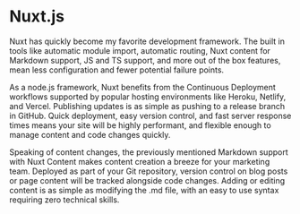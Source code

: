 # Nuxt.js
Nuxt has quickly become my favorite development framework. The built in tools like automatic module import, automatic routing, Nuxt content for Markdown support, JS and TS support, and more out of the box features, mean less configuration and fewer potential failure points. 

As a node.js framework, Nuxt benefits from the Continuous Deployment workflows supported by popular hosting environments like Heroku, Netlify, and Vercel. Publishing updates is as simple as pushing to a release branch in GitHub. Quick deployment, easy version control, and fast server response times means your site will be highly performant, and flexible enough to manage content and code changes quickly. 

Speaking of content changes, the previously mentioned Markdown support with Nuxt Content makes content creation a breeze for your marketing team. Deployed as part of your Git repository, version control on blog posts or page content will be tracked alongside code changes. Adding or editing content is as simple as modifying the .md file, with an easy to use syntax requiring zero technical skills. 